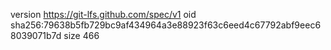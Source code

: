 version https://git-lfs.github.com/spec/v1
oid sha256:79638b5fb729bc9af434964a3e88923f63c6eed4c67792abf9eec68039071b7d
size 466
